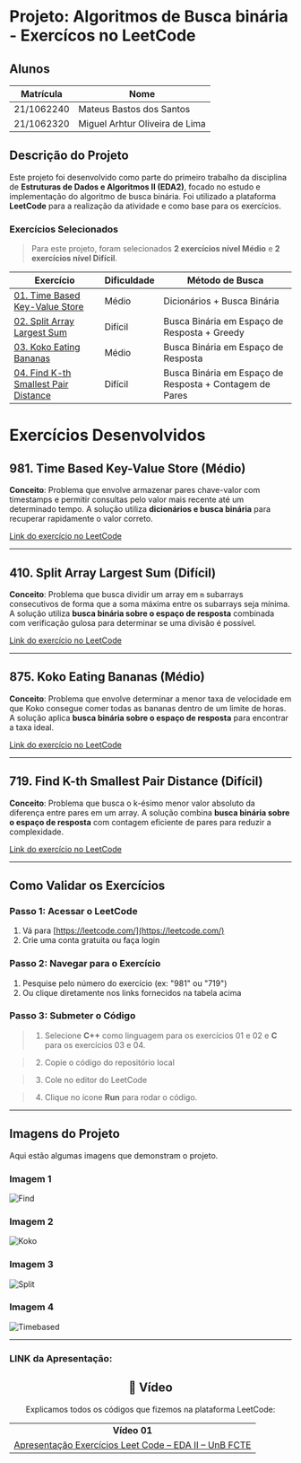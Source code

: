 # Projeto: Algoritmos de Busca binária - Exercícos no LeetCode

## Alunos
| Matrícula | Nome |
|-----------|------|
| 21/1062240 | Mateus Bastos dos Santos |
| 21/1062320 | Miguel Arhtur Oliveira de Lima |

## Descrição do Projeto

Este projeto foi desenvolvido como parte do primeiro trabalho da disciplina de **Estruturas de Dados e Algoritmos II (EDA2)**, focado no estudo e implementação do algoritmo de busca binária. 
Foi utilizado a plataforma **LeetCode** para a realização da atividade e como base para os exercícios.

### Exercícios Selecionados



> Para este projeto, foram selecionados **2 exercícios nível Médio** e **2 exercícios nível Difícil**.

| Exercício | Dificuldade | Método de Busca |
|-----------|-------------|-----------------|
| [01. Time Based Key-Value Store](https://leetcode.com/problems/time-based-key-value-store/description/) | Médio | Dicionários + Busca Binária |
| [02. Split Array Largest Sum](https://leetcode.com/problems/split-array-largest-sum/description/) | Difícil | Busca Binária em Espaço de Resposta + Greedy |
| [03. Koko Eating Bananas](https://leetcode.com/problems/koko-eating-bananas/description/) | Médio | Busca Binária em Espaço de Resposta |
| [04. Find K-th Smallest Pair Distance](https://leetcode.com/problems/find-k-th-smallest-pair-distance/description/) | Difícil | Busca Binária em Espaço de Resposta + Contagem de Pares |



# Exercícios Desenvolvidos

## 981. Time Based Key-Value Store (Médio)

**Conceito**: Problema que envolve armazenar pares chave-valor com timestamps e permitir consultas pelo valor mais recente até um determinado tempo. A solução utiliza **dicionários e busca binária** para recuperar rapidamente o valor correto.  


[Link do exercício no LeetCode](https://leetcode.com/problems/time-based-key-value-store/)

---

## 410. Split Array Largest Sum (Difícil)

**Conceito**: Problema que busca dividir um array em `m` subarrays consecutivos de forma que a soma máxima entre os subarrays seja mínima. A solução utiliza **busca binária sobre o espaço de resposta** combinada com verificação gulosa para determinar se uma divisão é possível.  


[Link do exercício no LeetCode](https://leetcode.com/problems/split-array-largest-sum/)

---

## 875. Koko Eating Bananas (Médio)

**Conceito**: Problema que envolve determinar a menor taxa de velocidade em que Koko consegue comer todas as bananas dentro de um limite de horas. A solução aplica **busca binária sobre o espaço de resposta** para encontrar a taxa ideal.  

[Link do exercício no LeetCode](https://leetcode.com/problems/koko-eating-bananas/)

---

## 719. Find K-th Smallest Pair Distance (Difícil)

**Conceito**: Problema que busca o k-ésimo menor valor absoluto da diferença entre pares em um array. A solução combina **busca binária sobre o espaço de resposta** com contagem eficiente de pares para reduzir a complexidade.  


[Link do exercício no LeetCode](https://leetcode.com/problems/find-k-th-smallest-pair-distance/)


---

## Como Validar os Exercícios

### Passo 1: Acessar o LeetCode
1. Vá para [https://leetcode.com/](https://leetcode.com/)
2. Crie uma conta gratuita ou faça login

### Passo 2: Navegar para o Exercício
1. Pesquise pelo número do exercício (ex: "981" ou "719")
2. Ou clique diretamente nos links fornecidos na tabela acima

### Passo 3: Submeter o Código
> 1. Selecione  **C++** como linguagem para os exercícios 01 e 02 e **C** para os exercícios 03 e 04.

> 2. Copie o código do repositório local

> 3. Cole no editor do LeetCode

> 4. Clique no ícone **Run** para rodar o código.

---


## Imagens do Projeto

Aqui estão algumas imagens que demonstram o projeto.

### Imagem 1
![Find](Find.png)

### Imagem 2
![Koko](koko.png)

### Imagem 3
![Split](split.png)

### Imagem 4
![Timebased](timebased.png)






---
### LINK da Apresentação:



<h2 align="center">🎥 Vídeo</h2>

<p align="center">Explicamos todos os códigos que fizemos na plataforma  LeetCode:</p>

<div align="center">

  <table>
    <tr>
      <td align="center"><b>Vídeo 01</b></td>
    </tr>
    <tr>
      <td align="center">
        <a href="https://youtu.be/kv9DrE-i0_Q" target="_blank">Apresentação Exercícios Leet Code – EDA II – UnB FCTE</a>
      </td>
    </tr>
  </table>

</div>
